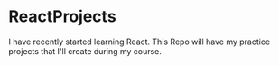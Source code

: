 # ReactProjects
I have recently started learning React. This Repo will have my practice projects that I'll create during my course.
